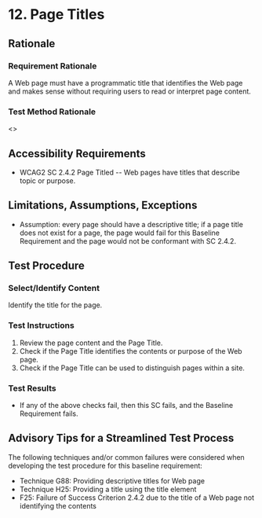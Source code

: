# 12. Page Titles
## Rationale
### Requirement Rationale
A Web page must have a programmatic title that identifies the Web page and makes sense without requiring users to read or interpret page content. 

### Test Method Rationale
<<Include language to describe why we are testing the way we have outlined>>

## Accessibility Requirements
* WCAG2 SC 2.4.2 Page Titled -- Web pages have titles that describe topic or purpose.

## Limitations, Assumptions, Exceptions
* Assumption: every page should have a descriptive title; if a page title does not exist for a page, the page would fail for this Baseline Requirement and the page would not be conformant with SC 2.4.2.

## Test Procedure 
### Select/Identify Content
Identify the title for the page.

### Test Instructions
1. Review the page content and the Page Title.
1. Check if the Page Title identifies the contents or purpose of the Web page.
1. Check if the Page Title can be used to distinguish pages within a site.

### Test Results
* If any of the above checks fail, then this SC fails, and the Baseline Requirement fails.

## Advisory Tips for a Streamlined Test Process
The following techniques and/or common failures were considered when developing the test procedure for this baseline requirement:
  * Technique G88: Providing descriptive titles for Web page
  * Technique H25: Providing a title using the title element
  * F25: Failure of Success Criterion 2.4.2 due to the title of a Web page not identifying the contents
